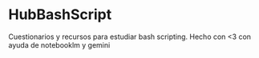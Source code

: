 # HubBashScript
Cuestionarios y recursos para estudiar bash scripting. Hecho con <3 con ayuda de notebooklm y gemini
